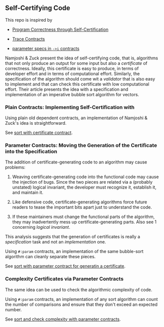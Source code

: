 ## Self-Certifying Code

This repo is inspired by


- [Program Correctness through Self-Certification](https://cacm.acm.org/research/program-correctness-through-self-certification/)

- [Trace Contracts](https://www.cambridge.org/core/journals/journal-of-functional-programming/article/trace-contracts/4AF1C7361751839FF7E2DEBC65A050EE)

- [parameter specs in `->i` contracts](https://docs.racket-lang.org/reference/function-contracts.html#%28form._%28%28lib._racket%2Fcontract%2Fbase..rkt%29._-~3ei%29%29)

Namjoshi & Zuck present the idea of self-certifying code, that is,
algorithms that not only produce an output for some input but also a
_certificate_ of correctness. Ideally, this certificate is easy to
produce, in terms of developer effort and in terms of computational
effort. Similarly, the specification of the algorithm should come wit
a _validator_ that is also easy to implement and that can check this
certificate with low computational effort. Their article presents the
idea with a specification and implementation of an imperative bubble
sort algorithm for vectors.

### Plain Contracts: Implementing Self-Certification with 

Using plain old dependent contracts, an implementation of Namjoshi &
Zuck's idea is straightforward.

See [sort with certificate contract](sort-certificate.rkt). 


### Parameter Contracts: Moving the Generation of the Certificate into the Specification

The addition of certificate-generating code to an algorithm may cause
problems:

1. Weaving certificate-generating code into the functional code may
   cause the injection of bugs. Since the two pieces are related via a
   (probably unstated) logical invariant, the developer must recognize
   it, establish it, and maintain it.

2. Like defensive code, certificate-generating algorithms force future
   readers to tease the important bits apart just to understand the
   code.

3. If these maintainers must change the functional parts of the
   algorithm, they may inadvertently mess up certificate-generating
    parts. Also see 1 concerning _logical invariant_. 

This analysis suggests that the generation of certificates is really a
_specification_ task and not an _implementation_ one.

Using `#:param` contracts, an implementation of the same bubble-sort
algorithm can cleanly separate these pieces.

See [sort with parameter contract for generatin a certificate](sort-certificate-param.rkt).


### Complexity Certificates via Parameter Contracts

The same idea can be used to check the algorithmic complexity of code.

Using `#:param` contracts, an implementation of any sort algorithm can
count the number of comparisons and ensure that they don't exceed an
expected number. 

See [sort and check complexity with parameter contracts](sort-complexity.rkt).

